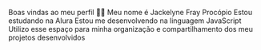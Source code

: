 Boas vindas ao meu perfil 💙💙
Meu nome é Jackelyne Fray Procópio
Estou estudando na Alura
Estou me desenvolvendo na linguagem JavaScript
Utilizo esse espaço para minha organização e compartilhamento dos meu projetos desenvolvidos
